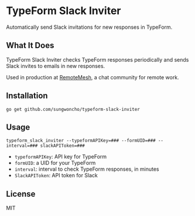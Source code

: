 # TypeForm Slack Inviter

Automatically send Slack invitations for new responses in TypeForm.

## What It Does

TypeForm Slack Inviter checks TypeForm responses periodically and sends Slack
invites to emails in new responses.

Used in production at [RemoteMesh](https://www.remotemesh.com/), a chat community
for remote work.

## Installation

    go get github.com/sungwoncho/typeform-slack-inviter

## Usage

    typeform_slack_inviter --typeformAPIKey=### --formUID=### --interval=### slackAPIToken=###

* `typeformAPIKey`: API key for TypeForm
* `formUID`: a UID for your TypeForm
* `interval`: interval to check TypeForm responses, in minutes
* `SlackAPIToken`: API token for Slack

## License

MIT
